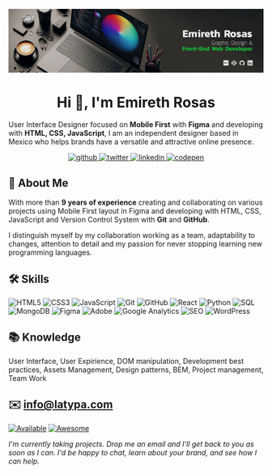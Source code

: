 ![emiirosgz cover image](https://raw.githubusercontent.com/emiirosgz/emiirosgz.github.io/main/img/coverIn2024.jpg)

<h1 align="center"> Hi 👋, I'm Emireth Rosas</h1> 

User Interface Designer focused on **Mobile First** with **Figma** and developing with **HTML, CSS, JavaScript**, I am an independent designer based in Mexico who helps brands have a versatile and attractive online presence.

<div align="center">
    <a href="https://github.com/emiirosgz" target="_blank">
    <img src=https://img.shields.io/badge/github-%2324292e.svg?&style=for-the-badge&logo=github&logoColor=white alt=github />
    </a>
    <a href="https://x.com/EmirethRosas" target="_blank">
    <img src=https://img.shields.io/badge/twitter-%2300acee.svg?&style=for-the-badge&logo=twitter&logoColor=white alt=twitter />
    </a>
    <a href="https://www.linkedin.com/in/emireth-rosas/" target="_blank">
    <img src=https://img.shields.io/badge/linkedin-%231E77B5.svg?&style=for-the-badge&logo=linkedin&logoColor=white alt=linkedin />
    </a>
    <a href="https://codepen.io/EmirethRosas" target="_blank">
    <img src=https://img.shields.io/badge/codepen-%23000000.svg?&style=for-the-badge&logo=codepen&logoColor=white alt=codepen />
    </a>  
</div> 

## 🚀 About Me
With more than **9 years of experience** creating and collaborating on various projects using Mobile First layout in Figma and developing with HTML, CSS, JavaScript and Version Control System with **Git** and **GitHub**. 

I distinguish myself by my collaboration working as a team, adaptability to changes, attention to detail and my passion for never stopping learning new programming languages.

## 🛠 Skills
![HTML5](https://img.shields.io/badge/logo-HTML-orange?logo=html5)
![CSS3](https://img.shields.io/badge/logo-CSS3-blue?logo=css3)
![JavaScript](https://img.shields.io/badge/logo-Javascript-yellow?logo=JavaScript)
![Git](https://img.shields.io/badge/logo-Git-orange?logo=git)
![GitHub](https://img.shields.io/badge/logo-GitHub-purple?logo=GitHub)
![React](https://img.shields.io/badge/logo-React-teal?logo=React)
![Python](https://img.shields.io/badge/logo-Python-blue?logo=Python)
![SQL](https://img.shields.io/badge/I_know-SQL-green)
![MongoDB](https://img.shields.io/badge/logo-MongoDB-00FF00?logo=MongoDB)
![Figma](https://img.shields.io/badge/logo-Figma-FF6347?logo=Figma)
![Adobe](https://img.shields.io/badge/logo-Adobe_Suite-FF4500?logo=Adobe)
![Google Analytics](https://img.shields.io/badge/logo-Google_Analytics-FF8C00?logo=GoogleAnalytics)
![SEO](https://img.shields.io/badge/and-SEO-00BFFF)
![WordPress](https://img.shields.io/badge/logo-WordPress-708090?logo=WordPress)

## 📚 Knowledge
User Interface, User Expirience, DOM manipulation, Development best practices, Assets Management, Design patterns, BEM, Project management, Team Work

## ✉️ info@latypa.com

[![Available](https://img.shields.io/badge/Available_for_new_projects-3cc70a)](mailto:info@latypa.com)
[![Awesome](https://cdn.jsdelivr.net/gh/sindresorhus/awesome@d7305f38d29fed78fa85652e3a63e154dd8e8829/media/badge.svg)](https://emiirosgz.github.io/)

*I'm currently taking projects. Drop me an email and I'll get back to you as soon as I can.
I'd be happy to chat, learn about your brand, and see how I can help.*
